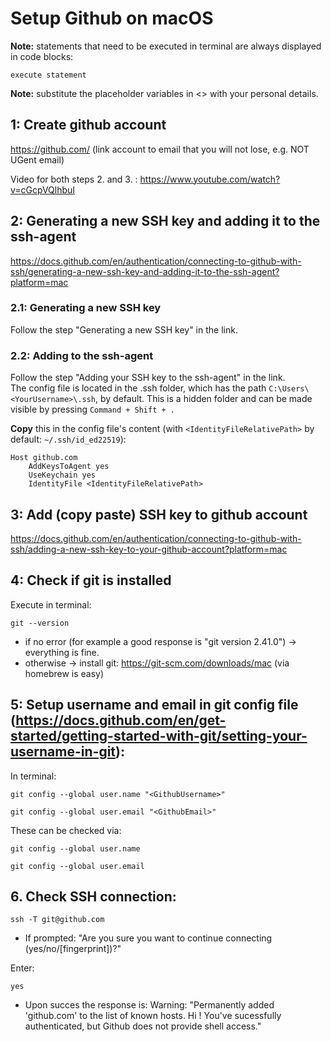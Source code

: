 # Setup Github on macOS

**Note:** statements that need to be executed in terminal are always displayed in code blocks:
```
execute statement
```
**Note:** substitute the placeholder variables in <> with your personal details.

## 1: Create github account
https://github.com/ (link account to email that you will not lose, e.g. NOT UGent email)

Video for both steps 2. and 3. : https://www.youtube.com/watch?v=cGcpVQlhbuI
## 2: Generating a new SSH key and adding it to the ssh-agent
 https://docs.github.com/en/authentication/connecting-to-github-with-ssh/generating-a-new-ssh-key-and-adding-it-to-the-ssh-agent?platform=mac
### 2.1: Generating a new SSH key
Follow the step "Generating a new SSH key" in the link.

### 2.2: Adding to the ssh-agent
Follow the step "Adding your SSH key to the ssh-agent" in the link. <br>
The config file is located in the .ssh folder, which has the path `C:\Users\<YourUsername>\.ssh`, by default. This is a hidden folder and can be made visible by pressing `Command + Shift + .`  

**Copy** this in the config file's content (with `<IdentityFileRelativePath>` by default: `~/.ssh/id_ed22519`):
```
Host github.com
    AddKeysToAgent yes
    UseKeychain yes
    IdentityFile <IdentityFileRelativePath>
```

## 3: Add (copy paste) SSH key to github account
https://docs.github.com/en/authentication/connecting-to-github-with-ssh/adding-a-new-ssh-key-to-your-github-account?platform=mac

## 4: Check if git is installed
Execute in terminal:
```
git --version
```

- if no error (for example a good response is "git version 2.41.0") -> everything is fine.
- otherwise -> install git: https://git-scm.com/downloads/mac (via homebrew is easy)

## 5: Setup username and email in git config file (https://docs.github.com/en/get-started/getting-started-with-git/setting-your-username-in-git):
In terminal:
```
git config --global user.name "<GithubUsername>"
```

```
git config --global user.email "<GithubEmail>"
```

These can be checked via:
```
git config --global user.name 
```

```
git config --global user.email
```

## 6. Check SSH connection: 

```
ssh -T git@github.com
```    

- If prompted:
    "Are you sure you want to continue connecting (yes/no/[fingerprint])?"
    
Enter:
```
yes
```

- Upon succes the response is:
Warning: "Permanently added 'github.com' to the list of known hosts.
Hi <GithubUsername>! You've sucessfully authenticated, but Github does not provide shell access."